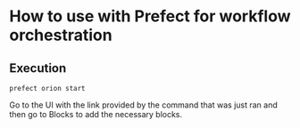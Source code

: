 # How to use with Prefect for workflow orchestration

## Execution
```shell
prefect orion start
```

Go to the UI with the link provided by the command that was just ran and then go to Blocks to add the necessary blocks.